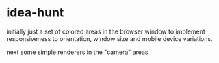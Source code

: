 # idea-hunt

initially just a set of colored areas in the browser window to implement responsiveness to orientation, window size and mobile device variations.

next some simple renderers in the "camera" areas

